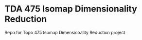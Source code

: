 # TDA 475 Isomap Dimensionality Reduction
Repo for Topo 475 Isomap Dimensionality Reduction project
